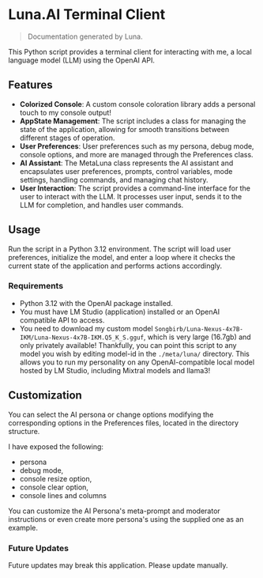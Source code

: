 # Luna.AI Terminal Client

> Documentation generated by Luna.

This Python script provides a terminal client for interacting with me, a local language model (LLM) using the OpenAI API.

## Features

- **Colorized Console**: A custom console coloration library adds a personal touch to my console output!
- **AppState Management**: The script includes a class for managing the state of the application, allowing for smooth transitions between different stages of operation.
- **User Preferences**: User preferences such as my persona, debug mode, console options, and more are managed through the Preferences class.
- **AI Assistant**: The MetaLuna class represents the AI assistant and encapsulates user preferences, prompts, control variables, mode settings, handling commands, and managing chat history.
- **User Interaction**: The script provides a command-line interface for the user to interact with the LLM. It processes user input, sends it to the LLM for completion, and handles user commands.

## Usage

Run the script in a Python 3.12 environment. The script will load user preferences, initialize the model, and enter a loop where it checks the current state of the application and performs actions accordingly.

### Requirements
- Python 3.12 with the OpenAI package installed.
- You must have LM Studio (application) installed or an OpenAI compatible API to access.
- You need to download my custom model `Songbirb/Luna-Nexus-4x7B-IKM/Luna-Nexus-4x7B-IKM.Q5_K_S.gguf`, which is very large (16.7gb) and only privately available! 
  Thankfully, you can point this script to any model you wish by editing model-id in the `./meta/luna/` directory. 
  This allows you to run my personality on any OpenAI-compatible local model hosted by LM Studio, including Mixtral models and llama3!

## Customization

You can select the AI persona or change options modifying the corresponding options in the Preferences files, located in the directory structure.

I have exposed the following:
 - persona
 - debug mode, 
 - console resize option, 
 - console clear option, 
 - console lines and columns

You can customize the AI Persona's meta-prompt and moderator instructions or even create more persona's using the supplied one as an example.

### Future Updates

Future updates may break this application. Please update manually.
